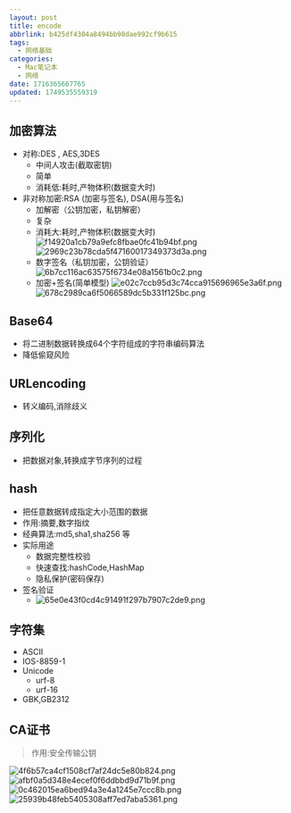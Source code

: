 ```yaml
---
layout: post
title: encode
abbrlink: b425df4304a8494bb98dae992cf9b615
tags:
  - 网络基础
categories:
  - Mac笔记本
  - 网络
date: 1716365667765
updated: 1749535559319
---
```


## 加密算法

- 对称:DES , AES,3DES
  - 中间人攻击(截取密钥)
  - 简单
  - 消耗低:耗时,产物体积(数据变大时)
- 非对称加密:RSA (加密与签名), DSA(用与签名)
  - 加解密（公钥加密，私钥解密）
  - 复杂
  - 消耗大:耗时,产物体积(数据变大时)
    ![f14920a1cb79a9efc8fbae0fc41b94bf.png](/resources/38af50ee25de47e8ac503358ffa4865a.png)
    ![2969c23b78cda5f47160017349373d3a.png](/resources/2c38d3fc754543e985038d225a9dc68c.png)
  - 数字签名（私钥加密，公钥验证）
    ![6b7cc116ac63575f6734e08a1561b0c2.png](/resources/37da04d250f34ff2a5bafdf4dfb15675.png)
  - 加密+签名(简单模型)
    ![e02c7ccb95d3c74cca915696965e3a6f.png](/resources/d0c2463e785949e3a37348ee5f07617a.png)
    ![678c2989ca6f5066589dc5b331f125bc.png](/resources/b32b96c69bae4146b16951480481879f.png)

## Base64

- 将二进制数据转换成64个字符组成的字符串编码算法
- 降低偷窥风险

## URLencoding

- 转义编码,消除歧义

## 序列化

- 把数据对象,转换成字节序列的过程

## hash

- 把任意数据转成指定大小范围的数据
- 作用:摘要,数字指纹
- 经典算法:md5,sha1,sha256 等
- 实际用途
  - 数据完整性校验
  - 快速查找:hashCode,HashMap
  - 隐私保护(密码保存)
- 签名验证
  - ![65e0e43f0cd4c91491f297b7907c2de9.png](/resources/ddf3043226334b719740659adee258f9.png)

## 字符集

- ASCII
- IOS-8859-1
- Unicode
  - urf-8
  - urf-16
- GBK,GB2312

## CA证书

> 作用:安全传输公钥

![4f6b57ca4cf1508cf7af24dc5e80b824.png](/resources/480fc0d9bc044b83aa971a185a7cb7f6.png)
![afbf0a5d348e4ecef0f6ddbbd9d71b9f.png](/resources/dca54726bd8a4169a8ee0ed8e416b556.png)
![0c462015ea6bed94a3e4a1245e7ccc8b.png](/resources/672d3b4363a44c2f81085a41cf19de07.png)
![25939b48feb5405308aff7ed7aba5361.png](/resources/ebd3d2492cc1464cad17dac70e4cb6f9.png)

